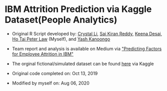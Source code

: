 # IBM Attrition Prediction via Kaggle Dataset(People Analytics)

- Original R Script developed by: [Crystal Li](https://www.linkedin.com/in/jiawen-crystal-li/), [Sai Kiran Reddy](https://www.linkedin.com/in/saikiran1003/), [Keena Desai](https://www.linkedin.com/in/keena-desai-15849289/), [Ho Tai Peter Law](https://www.linkedin.com/in/ho-tai-peter-law-53262048/) (Myself), and [Yash Kanoongo](https://www.linkedin.com/in/yashkanoongo/)

- Team report and analysis is available on Medium via ["Predicting Factors for Employee Attrition in IBM"](https://medium.com/@yashkanoongo/ibm-attrition-81975347db14)

- The orginal fictional/simulated dataset can be found [here](https://www.kaggle.com/pavansubhasht/ibm-hr-analytics-attrition-dataset) via Kaggle

- Original code completed on: Oct 13, 2019

- Modified by myself on: Aug 06, 2020

